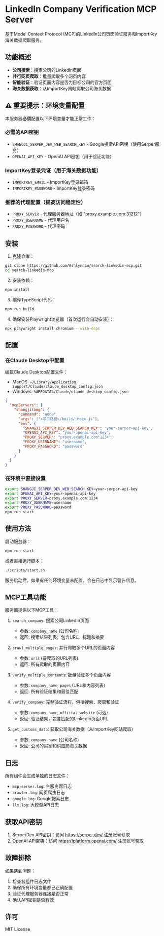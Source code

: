 # LinkedIn Company Verification MCP Server

基于Model Context Protocol (MCP)的LinkedIn公司页面验证服务和ImportKey海关数据爬取服务。

## 功能概述

- **公司搜索**：搜索公司的LinkedIn页面
- **并行网页爬取**：批量爬取多个网页内容
- **智能验证**：验证页面内容是否为目标公司的官方页面
- **海关数据获取**：从ImportKey网站爬取公司海关数据

## ⚠️ 重要提示：环境变量配置

本服务器**必须**配置以下环境变量才能正常工作：

### 必需的API密钥

- `SHANGJI_SERPER_DEV_WEB_SEARCH_KEY` - Google搜索API密钥（使用Serper服务）
- `OPENAI_API_KEY` - OpenAI API密钥（用于验证功能）

### ImportKey登录凭证（用于海关数据功能）

- `IMPORTKEY_EMAIL` - ImportKey登录邮箱
- `IMPORTKEY_PASSWORD` - ImportKey登录密码

### 推荐的代理配置（提高访问稳定性）

- `PROXY_SERVER` - 代理服务器地址（如 "proxy.example.com:31212"）
- `PROXY_USERNAME` - 代理用户名
- `PROXY_PASSWORD` - 代理密码

## 安装

1. 克隆仓库：
```bash
git clone https://github.com/AshlynnLu/search-linkedin-mcp.git
cd search-linkedin-mcp
```

2. 安装依赖：
```bash
npm install
```

3. 编译TypeScript代码：
```bash
npm run build
```

4. 确保安装Playwright浏览器（首次运行会自动安装）：
```bash
npx playwright install chromium --with-deps
```

## 配置

### 在Claude Desktop中配置

编辑Claude Desktop配置文件：

- MacOS: `~/Library/Application Support/Claude/claude_desktop_config.json`
- Windows: `%APPDATA%/Claude/claude_desktop_config.json`

```json
{
  "mcpServers": {
    "shangjitong": {
      "command": "node",
      "args": ["<项目路径>/build/index.js"],
      "env": {
        "SHANGJI_SERPER_DEV_WEB_SEARCH_KEY": "your-serper-api-key",
        "OPENAI_API_KEY": "your-openai-api-key",
        "PROXY_SERVER": "proxy.example.com:1234",
        "PROXY_USERNAME": "username",
        "PROXY_PASSWORD": "password"
      }
    }
  }
}
```

### 在环境中直接设置

```bash
export SHANGJI_SERPER_DEV_WEB_SEARCH_KEY=your-serper-api-key
export OPENAI_API_KEY=your-openai-api-key
export PROXY_SERVER=proxy.example.com:1234
export PROXY_USERNAME=username
export PROXY_PASSWORD=password
npm run start
```

## 使用方法

启动服务器：

```bash
npm run start
```

或者直接运行脚本：

```bash
./scripts/start.sh
```

服务启动后，如果有任何环境变量未配置，会在日志中显示警告信息。

## MCP工具功能

服务器提供以下MCP工具：

1. `search_company`: 搜索公司LinkedIn页面
   - 参数: `company_name` (公司名称)
   - 返回: 搜索结果列表，包含URL、标题和摘要

2. `crawl_multiple_pages`: 并行爬取多个URL的页面内容
   - 参数: `urls` (要爬取的URL列表)
   - 返回: 所有爬取的页面内容

3. `verify_multiple_contents`: 批量验证多个页面内容
   - 参数: `company_name`, `pages` (URL和内容列表)
   - 返回: 所有验证结果和最佳匹配

4. `verify_company`: 完整验证流程，包括搜索、爬取和验证
   - 参数: `company_name`, `official_website` (可选)
   - 返回: 验证结果，包含匹配的LinkedIn页面URL

5. `get_customs_data`: 获取公司海关数据（从ImportKey网站爬取）
   - 参数: `company_name` (公司名称)
   - 返回: 公司的买家和供应商海关数据

## 日志

所有组件会生成单独的日志文件：

- `mcp-server.log`: 主服务器日志
- `crawler.log`: 网页爬虫日志
- `google.log`: Google搜索日志
- `llm.log`: 大模型API日志

## 获取API密钥

1. SerperDev API密钥：访问 https://serper.dev/ 注册账号获取
2. OpenAI API密钥：访问 https://platform.openai.com/ 注册账号获取

## 故障排除

如果遇到问题：

1. 检查各组件日志文件
2. 确保所有环境变量都已正确配置
3. 验证代理服务器连接是否正常
4. 确认API密钥是否有效

## 许可

MIT License
